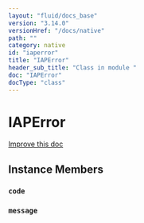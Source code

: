 ```yaml
---
layout: "fluid/docs_base"
version: "3.14.0"
versionHref: "/docs/native"
path: ""
category: native
id: "iaperror"
title: "IAPError"
header_sub_title: "Class in module "
doc: "IAPError"
docType: "class"
---
```


<h1 class="api-title">IAPError</h1>

<a class="improve-v2-docs" href="http://github.com/ionic-team/ionic-native/edit/master/src/@ionic-native/plugins/in-app-purchase-2/index.ts#L168">
  Improve this doc
</a>











<h2><a class="anchor" name="instance-members" href="#instance-members"></a>Instance Members</h2>
<h3><a class="anchor" name="code" href="#code"></a><code>code</code></h3>




<h3><a class="anchor" name="message" href="#message"></a><code>message</code></h3>










